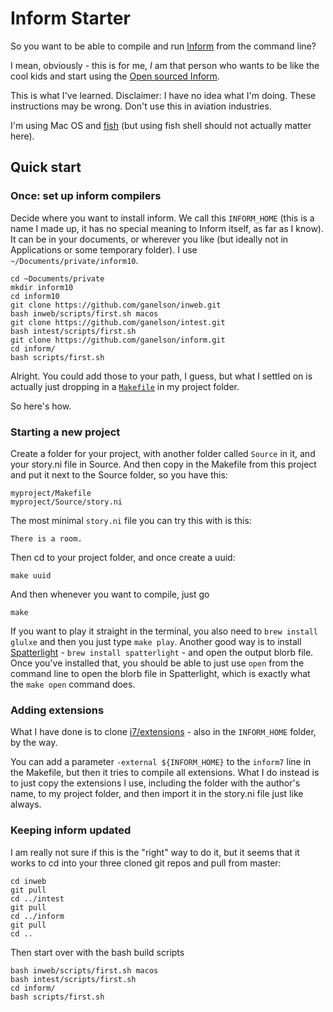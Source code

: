 # Inform Starter

So you want to be able to compile and run [Inform](http://inform7.com/) from the command line? 

I mean, obviously - this is for me, *I* am that person who wants to be like the cool kids and start using the [Open sourced Inform](https://github.com/ganelson/inform). 

This is what I've learned. Disclaimer: I have no idea what I'm doing. These instructions may be wrong. Don't use this in aviation industries.

I'm using Mac OS and [fish](https://fishshell.com/) (but using fish shell should not actually matter here). 

## Quick start

### Once: set up inform compilers 

Decide where you want to install inform. We call this `INFORM_HOME` (this is a name I made up, it has no special meaning to Inform itself, as far as I know). It can be in your documents, or wherever you like (but ideally not in Applications or some temporary folder). I use `~/Documents/private/inform10`.

```shell
cd ~Documents/private
mkdir inform10
cd inform10
git clone https://github.com/ganelson/inweb.git
bash inweb/scripts/first.sh macos
git clone https://github.com/ganelson/intest.git
bash intest/scripts/first.sh
git clone https://github.com/ganelson/inform.git
cd inform/
bash scripts/first.sh
```

Alright. You could add those to your path, I guess, but what I settled on is actually just dropping in a [`Makefile`](Makefile) in my project folder. 

So here's how. 

### Starting a new project 

Create a folder for your project, with another folder called `Source` in it, and your story.ni file in Source. And then copy in the Makefile from this project and put it next to the Source folder, so you have this: 

```
myproject/Makefile
myproject/Source/story.ni
```

The most minimal `story.ni` file you can try this with is this:

```inform
There is a room.
```

Then cd to your project folder, and once create a uuid: 

```shell
make uuid
```

And then whenever you want to compile, just go

```shell
make
```

If you want to play it straight in the terminal, you also need to `brew install glulxe` and then you just type `make play`. Another good way is to install [Spatterlight](http://ccxvii.net/spatterlight/) - `brew install spatterlight` - and open the output blorb file. Once you've installed that, you should be able to just use `open` from the command line to open the blorb file in Spatterlight, which is exactly what the `make open` command does. 

### Adding extensions

What I have done is to clone [i7/extensions](https://github.com/i7/extensions/) - also in the `INFORM_HOME` folder, by the way.

You can add a parameter `-external ${INFORM_HOME}` to the `inform7` line in the Makefile, but then it tries to compile all extensions.
What I do instead is to just copy the extensions I use, including the folder with the author's name, to my project folder, and then import it in the story.ni file just like always. 

### Keeping inform updated

I am really not sure if this is the "right" way to do it, but it seems that it works to cd into your three cloned git repos and pull from master:

```shell
cd inweb
git pull
cd ../intest
git pull
cd ../inform
git pull
cd ..
```

Then start over with the bash build scripts
```shell
bash inweb/scripts/first.sh macos
bash intest/scripts/first.sh
cd inform/
bash scripts/first.sh
```

